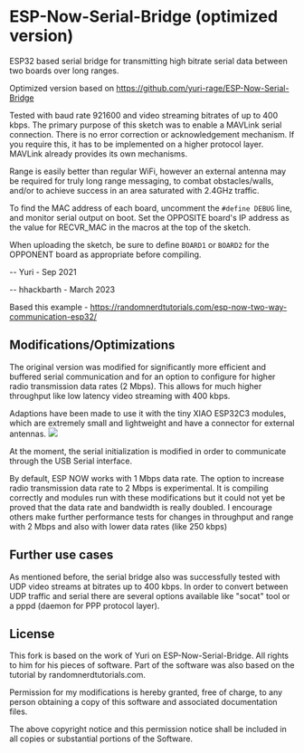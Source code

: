 # ESP-Now-Serial-Bridge (optimized version)

ESP32 based serial bridge for transmitting high bitrate serial data between two boards over long ranges.

Optimized version based on https://github.com/yuri-rage/ESP-Now-Serial-Bridge

Tested with baud rate 921600 and video streaming bitrates of up to 400 kbps.
The primary purpose of this sketch was to enable a MAVLink serial connection.
There is no error correction or acknowledgement mechanism. If you require this, it has to be implemented on a higher protocol layer. MAVLink already provides its own mechanisms.

Range is easily better than regular WiFi, however an external antenna may be required for truly long range messaging, to combat obstacles/walls, and/or to achieve success in an area saturated with 2.4GHz traffic.

To find the MAC address of each board, uncomment the `#define DEBUG` line, and monitor serial output on boot.  Set the OPPOSITE board's IP address as the value for RECVR_MAC in the macros at the top of the sketch.

When uploading the sketch, be sure to define `BOARD1` or `BOARD2` for the OPPONENT board
as appropriate before compiling.

-- Yuri - Sep 2021

-- hhackbarth - March 2023

Based this example - https://randomnerdtutorials.com/esp-now-two-way-communication-esp32/

## Modifications/Optimizations

The original version was modified for significantly more efficient and buffered serial communication
and for an option to configure for higher radio transmission data rates (2 Mbps).
This allows for much higher throughput like low latency video streaming with 400 kbps.

Adaptions have been made to use it with the tiny XIAO ESP32C3 modules, which are extremely small
and lightweight and have a connector for external antennas.
<img src="https://live.staticflickr.com/65535/52613792130_c31a772c7c_b.jpg">

At the moment, the serial initialization is modified in order to communicate through the USB Serial interface.

By default, ESP NOW works with 1 Mbps data rate.
The option to increase radio transmission data rate to 2 Mbps is experimental.
It is compiling correctly and modules run with these modifications but it could
not yet be proved that the data rate and bandwidth is really doubled.
I encourage others make further performance tests for changes in throughput and range
with 2 Mbps and also with lower data rates (like 250 kbps)

## Further use cases

As mentioned before, the serial bridge also was successfully tested with UDP video
streams at bitrates up to 400 kbps. In order to convert between UDP traffic and serial
there are several options available like "socat" tool or a pppd (daemon for PPP protocol layer).

## License

This fork is based on the work of Yuri on ESP-Now-Serial-Bridge. All rights to him for his pieces of software. Part of the software was also based on the tutorial by randomnerdtutorials.com.

Permission for my modifications is hereby granted, free of charge, to any person obtaining a copy of this software and associated documentation files.

The above copyright notice and this permission notice shall be included in all copies or substantial portions of the Software.
